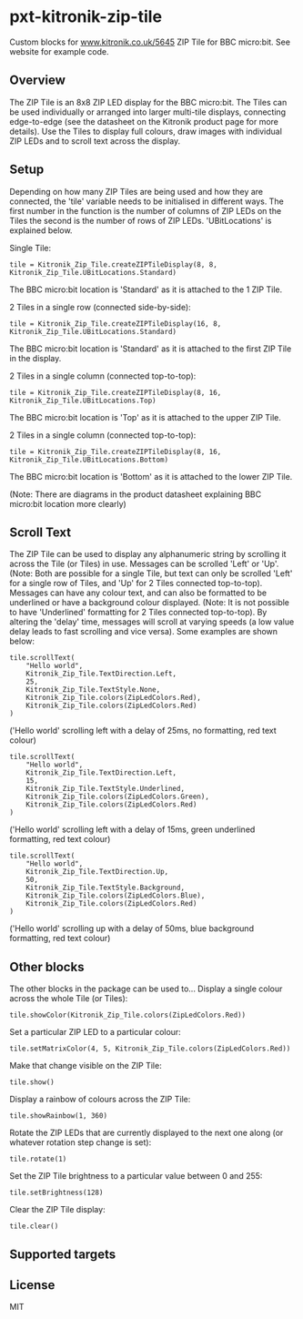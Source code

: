 # pxt-kitronik-zip-tile

Custom blocks for www.kitronik.co.uk/5645 ZIP Tile for BBC micro:bit. 
See website for example code.

## Overview
The ZIP Tile is an 8x8 ZIP LED display for the BBC micro:bit.
The Tiles can be used individually or arranged into larger multi-tile displays, connecting edge-to-edge (see the datasheet on the Kitronik product page for more details).
Use the Tiles to display full colours, draw images with individual ZIP LEDs and to scroll text across the display. 

## Setup
Depending on how many ZIP Tiles are being used and how they are connected, the 'tile' variable needs to be initialised in different ways.
The first number in the function is the number of columns of ZIP LEDs on the Tiles the second is the number of rows of ZIP LEDs. 'UBitLocations' is explained below.

Single Tile:
```blocks
tile = Kitronik_Zip_Tile.createZIPTileDisplay(8, 8, Kitronik_Zip_Tile.UBitLocations.Standard)
```
The BBC micro:bit location is 'Standard' as it is attached to the 1 ZIP Tile.

2 Tiles in a single row (connected side-by-side):
```blocks
tile = Kitronik_Zip_Tile.createZIPTileDisplay(16, 8, Kitronik_Zip_Tile.UBitLocations.Standard)
```
The BBC micro:bit location is 'Standard' as it is attached to the first ZIP Tile in the display.

2 Tiles in a single column (connected top-to-top):
```blocks
tile = Kitronik_Zip_Tile.createZIPTileDisplay(8, 16, Kitronik_Zip_Tile.UBitLocations.Top)
```
The BBC micro:bit location is 'Top' as it is attached to the upper ZIP Tile.

2 Tiles in a single column (connected top-to-top):
```blocks
tile = Kitronik_Zip_Tile.createZIPTileDisplay(8, 16, Kitronik_Zip_Tile.UBitLocations.Bottom)
```
The BBC micro:bit location is 'Bottom' as it is attached to the lower ZIP Tile.

(Note: There are diagrams in the product datasheet explaining BBC micro:bit location more clearly)

## Scroll Text
The ZIP Tile can be used to display any alphanumeric string by scrolling it across the Tile (or Tiles) in use.
Messages can be scrolled 'Left' or 'Up'. (Note: Both are possible for a single Tile, but text can only be scrolled 'Left' for a single row of Tiles, and 'Up' for 2 Tiles connected top-to-top).
Messages can have any colour text, and can also be formatted to be underlined or have a background colour displayed. (Note: It is not possible to have 'Underlined' formatting for 2 Tiles connected top-to-top).
By altering the 'delay' time, messages will scroll at varying speeds (a low value delay leads to fast scrolling and vice versa).
Some examples are shown below:
```blocks
tile.scrollText(
    "Hello world",
    Kitronik_Zip_Tile.TextDirection.Left,
    25,
    Kitronik_Zip_Tile.TextStyle.None,
    Kitronik_Zip_Tile.colors(ZipLedColors.Red),
    Kitronik_Zip_Tile.colors(ZipLedColors.Red)
)
```
('Hello world' scrolling left with a delay of 25ms, no formatting, red text colour)

```blocks
tile.scrollText(
    "Hello world",
    Kitronik_Zip_Tile.TextDirection.Left,
    15,
    Kitronik_Zip_Tile.TextStyle.Underlined,
    Kitronik_Zip_Tile.colors(ZipLedColors.Green),
    Kitronik_Zip_Tile.colors(ZipLedColors.Red)
)
```
('Hello world' scrolling left with a delay of 15ms, green underlined formatting, red text colour)

```blocks
tile.scrollText(
    "Hello world",
    Kitronik_Zip_Tile.TextDirection.Up,
    50,
    Kitronik_Zip_Tile.TextStyle.Background,
    Kitronik_Zip_Tile.colors(ZipLedColors.Blue),
    Kitronik_Zip_Tile.colors(ZipLedColors.Red)
)
```
('Hello world' scrolling up with a delay of 50ms, blue background formatting, red text colour)

## Other blocks

The other blocks in the package can be used to...
Display a single colour across the whole Tile (or Tiles):
```blocks
tile.showColor(Kitronik_Zip_Tile.colors(ZipLedColors.Red))
```
Set a particular ZIP LED to a particular colour:
```blocks
tile.setMatrixColor(4, 5, Kitronik_Zip_Tile.colors(ZipLedColors.Red))
```
Make that change visible on the ZIP Tile:
```blocks
tile.show()
```
Display a rainbow of colours across the ZIP Tile:
```blocks
tile.showRainbow(1, 360)
```
Rotate the ZIP LEDs that are currently displayed to the next one along (or whatever rotation step change is set):
```blocks
tile.rotate(1)
```
Set the ZIP Tile brightness to a particular value between 0 and 255:
```blocks
tile.setBrightness(128)
```
Clear the ZIP Tile display:
```blocks
tile.clear()
```

## Supported targets


## License

MIT
